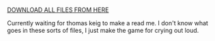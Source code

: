 
[DOWNLOAD ALL FILES FROM HERE](https://github.com/JapaneseFrog/blue-ball-game/releases)

Currently waiting for thomas keig to make a read me. I don't know what goes in these sorts of files, I just make the game for crying out loud.
